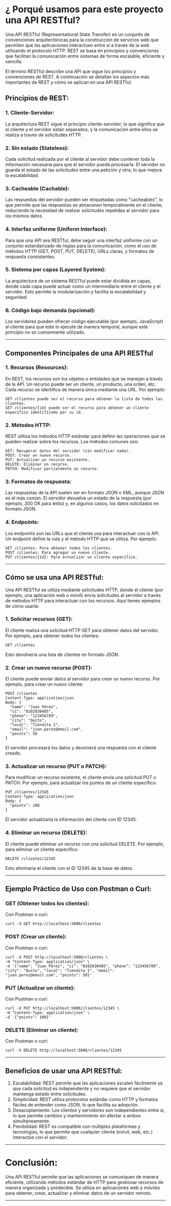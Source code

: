# ¿ Porqué usamos para este proyecto una API RESTful?

Una API RESTful (Representational State Transfer) es un conjunto de convenciones arquitectónicas para la construcción de servicios web que permiten que las aplicaciones interactúen entre sí a través de la web utilizando el protocolo HTTP. REST se basa en principios y convenciones que facilitan la comunicación entre sistemas de forma escalable, eficiente y sencilla.

El término RESTful describe una API que sigue los principios y convenciones de REST. A continuación se detallan los aspectos más importantes de REST y cómo se aplican en una API RESTful:

## Principios de REST:
### 1. Cliente-Servidor:
La arquitectura REST sigue el principio cliente-servidor, lo que significa que el cliente y el servidor están separados, y la comunicación entre ellos se realiza a través de solicitudes HTTP.

### 2. Sin estado (Stateless):
Cada solicitud realizada por el cliente al servidor debe contener toda la información necesaria para que el servidor pueda procesarla. El servidor no guarda el estado de las solicitudes entre una petición y otra, lo que mejora la escalabilidad.

### 3. Cacheable (Cachable):
Las respuestas del servidor pueden ser etiquetadas como "cacheables", lo que permite que las respuestas se almacenen temporalmente en el cliente, reduciendo la necesidad de realizar solicitudes repetidas al servidor para los mismos datos.

### 4. Interfaz uniforme (Uniform Interface):
Para que una API sea RESTful, debe seguir una interfaz uniforme con un conjunto estandarizado de reglas para la comunicación, como el uso de métodos HTTP (GET, POST, PUT, DELETE), URLs claras, y formatos de respuesta consistentes.

### 5. Sistema por capas (Layered System):
La arquitectura de un sistema RESTful puede estar dividida en capas, donde cada capa puede actuar como un intermediario entre el cliente y el servidor. Esto permite la modularización y facilita la escalabilidad y seguridad.

### 6. Código bajo demanda (opcional):
Los servidores pueden ofrecer código ejecutable (por ejemplo, JavaScript) al cliente para que este lo ejecute de manera temporal, aunque este principio no es comúnmente utilizado.

_______________________________________________________________________________________________________

## Componentes Principales de una API RESTful

### 1. Recursos (Resources):
En REST, los recursos son los objetos o entidades que se manejan a través de la API. Un recurso puede ser un cliente, un producto, una orden, etc. Cada recurso se identifica de manera única mediante una URL. Por ejemplo:

    GET /clientes puede ser el recurso para obtener la lista de todos los clientes.
    GET /clientes/{id} puede ser el recurso para obtener un cliente específico identificado por su id.

### 2. Métodos HTTP:
REST utiliza los métodos HTTP estándar para definir las operaciones que se pueden realizar sobre los recursos. Los métodos comunes son:

    GET: Recuperar datos del servidor (sin modificar nada).
    POST: Crear un nuevo recurso.
    PUT: Actualizar un recurso existente.
    DELETE: Eliminar un recurso.
    PATCH: Modificar parcialmente un recurso.

### 3. Formatos de respuesta:
Las respuestas de la API suelen ser en formato JSON o XML, aunque JSON es el más común. El servidor devuelve un estado de la respuesta (por ejemplo, 200 OK para éxito) y, en algunos casos, los datos solicitados en formato JSON.

### 4. Endpoints:
Los endpoints son las URLs que el cliente usa para interactuar con la API. Un endpoint define la ruta y el método HTTP que se utiliza. Por ejemplo:

    GET /clientes: Para obtener todos los clientes.
    POST /clientes: Para agregar un nuevo cliente.
    PUT /clientes/{id}: Para actualizar un cliente específico.

_______________________________________________________________________________________________________

## Cómo se usa una API RESTful:
Una API RESTful se utiliza mediante solicitudes HTTP, donde el cliente (por ejemplo, una aplicación web o móvil) envía solicitudes al servidor a través de métodos HTTP para interactuar con los recursos. Aquí tienes ejemplos de cómo usarla:

### 1. Solicitar recursos (GET):
El cliente realiza una solicitud HTTP GET para obtener datos del servidor.
Por ejemplo, para obtener todos los clientes:
```
GET /clientes
```
Esto devolvería una lista de clientes en formato JSON.

### 2. Crear un nuevo recurso (POST):
El cliente puede enviar datos al servidor para crear un nuevo recurso.
Por ejemplo, para crear un nuevo cliente:
```
POST /clientes
Content-Type: application/json
Body: {
  "name": "Juan Pérez",
  "ci": "0102030405",
  "phone": "123456789",
  "city": "Quito",
  "local": "Tiendita 1",
  "email": "juan.perez@email.com",
  "points": 50
}
```
El servidor procesará los datos y devolverá una respuesta con el cliente creado.

### 3. Actualizar un recurso (PUT o PATCH):
Para modificar un recurso existente, el cliente envía una solicitud PUT o PATCH.
Por ejemplo, para actualizar los puntos de un cliente específico:
```
PUT /clientes/12345
Content-Type: application/json
Body: {
  "points": 100
}
```
El servidor actualizaría la información del cliente con ID 12345.

### 4. Eliminar un recurso (DELETE):
El cliente puede eliminar un recurso con una solicitud DELETE.
Por ejemplo, para eliminar un cliente específico:
```
DELETE /clientes/12345
```
Esto eliminaría el cliente con el ID 12345 de la base de datos.

_______________________________________________________________________________________________________

## Ejemplo Práctico de Uso con Postman o Curl:
### GET (Obtener todos los clientes):
Con Postman o curl:
```
curl -X GET http://localhost:5000/clientes
```
### POST (Crear un cliente):
Con Postman o curl:
```
curl -X POST http://localhost:5000/clientes \
-H "Content-Type: application/json" \
-d '{"name": "Juan Pérez", "ci": "0102030405", "phone": "123456789", "city": "Quito", "local": "Tiendita 1", "email": "juan.perez@email.com", "points": 50}'
```
### PUT (Actualizar un cliente):
Con Postman o curl:
```
curl -X PUT http://localhost:5000/clientes/12345 \
-H "Content-Type: application/json" \
-d '{"points": 100}'
```
### DELETE (Eliminar un cliente):
Con Postman o curl:
```
curl -X DELETE http://localhost:5000/clientes/12345
```

_______________________________________________________________________________________________________

## Beneficios de usar una API RESTful:

1. Escalabilidad: REST permite que las aplicaciones escalen fácilmente ya que cada solicitud es independiente y no requiere que el servidor mantenga estado entre solicitudes.
2. Simplicidad: REST utiliza protocolos estándar como HTTP y formatos fáciles de entender como JSON, lo que facilita su adopción.
3. Desacoplamiento: Los clientes y servidores son independientes entre sí, lo que permite cambios y mantenimiento sin afectar a ambos simultáneamente.
4. Flexibilidad: REST es compatible con múltiples plataformas y tecnologías, lo que permite que cualquier cliente (móvil, web, etc.) interactúe con el servidor.

_______________________________________________________________________________________________________

# Conclusión:

Una API RESTful permite que las aplicaciones se comuniquen de manera eficiente, utilizando métodos estándar de HTTP para gestionar recursos de manera organizada y predecible. Se utiliza en aplicaciones web y móviles para obtener, crear, actualizar y eliminar datos de un servidor remoto.
_______________________________________________________________________________________________________







